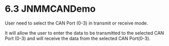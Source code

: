 # 6.3	JNMMCANDemo

User need to select the CAN Port \(0-3\) in transmit or receive mode.

It will allow the user to enter the data to be transmitted to the selected CAN Port \(0-3\) and will receive the data from the selected CAN Port\(0-3\).




